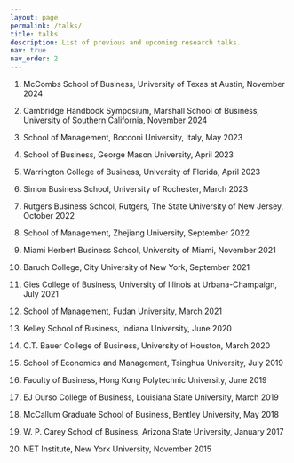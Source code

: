 ```yaml
---
layout: page
permalink: /talks/
title: talks
description: List of previous and upcoming research talks.
nav: true
nav_order: 2
---
```


1. McCombs School of Business, University of Texas at Austin, November 2024

1. Cambridge Handbook Symposium, Marshall School of Business, University of Southern California, November 2024

1. School of Management, Bocconi University, Italy, May 2023

1. School of Business, George Mason University, April 2023

1. Warrington College of Business, University of Florida, April 2023

1. Simon Business School, University of Rochester, March 2023

1. Rutgers Business School, Rutgers, The State University of New Jersey, October 2022 

1. School of Management, Zhejiang University, September 2022

1. Miami Herbert Business School, University of Miami, November 2021

1. Baruch College, City University of New York, September 2021

1. Gies College of Business, University of Illinois at Urbana-Champaign, July 2021

1. School of Management, Fudan University, March 2021

1. Kelley School of Business, Indiana University, June 2020

1. C.T. Bauer College of Business, University of Houston, March 2020

1. School of Economics and Management, Tsinghua University, July 2019

1. Faculty of Business, Hong Kong Polytechnic University, June 2019

1. EJ Ourso College of Business, Louisiana State University, March 2019

1. McCallum Graduate School of Business, Bentley University, May 2018

1. W. P. Carey School of Business, Arizona State University, January 2017

1. NET Institute, New York University, November 2015
